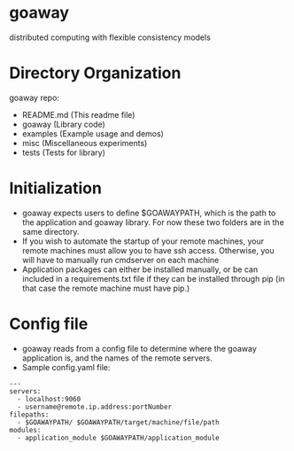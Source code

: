 # goaway
distributed computing with flexible consistency models

# Directory Organization
goaway repo:
- README.md (This readme file)
- goaway (Library code)
- examples (Example usage and demos)
- misc (Miscellaneous experiments)
- tests (Tests for library)
# Initialization
 - goaway expects users to define $GOAWAYPATH, which is the path to the application and goaway library. For now these two folders are in the same directory.
 - If you wish to automate the startup of your remote machines, your remote machines must allow you to have ssh access. Otherwise, you will have to manually run
   cmdserver on each machine
 - Application packages can either be installed manually, or be can included in a requirements.txt file if they can be installed through pip (in that case the remote machine must have pip.)
# Config file
 - goaway reads from a config file to determine where the goaway application is, and the names of the remote servers.
 - Sample config.yaml file:
```
---
servers: 
  - localhost:9060
  - username@remote.ip.address:portNumber
filepaths:
  - $GOAWAYPATH/ $GOAWAYPATH/target/machine/file/path
modules:
  - application_module $GOAWAYPATH/application_module
```

